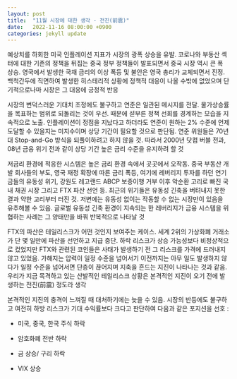 ```yaml
---
layout: post
title:  "11월 시장에 대한 생각 - 전진(前震)"
date:   2022-11-16 08:00:00 +0900
categories: jekyll update
---
```


예상치를 하회한 미국 인플레이션 지표가 시장의 광폭 상승을 유발. 코로나와 부동산 섹터에 대한 기존의 정책을 뒤집는 중국 정부 정책들이 발표되면서 중국 시장 역시 큰 폭 상승. 영국에서 발생한 국채 금리의 이상 폭등 및 불안은 영국 총리가 교체되면서 진정. 백척간두에 직면하여 발생한 히스테리적 상황에 정책적 대응이 나올 수밖에 없었으며 단기적으로나마 시장은 그 대응에 긍정적 반응

시장의 변덕스러운 기대치 조정에도 불구하고 연준은 일관된 메시지를 전달. 물가상승률을 목표하는 범위로 되돌리는 것이 우선. 때문에 섣부른 정책 선회를 경계하는 모습을 지속적으로 노출. 인플레이션이 정점을 지났다고 하더라도 연준이 원하는 2% 수준에 언제 도달할 수 있을지는 미지수이며 상당 기간이 필요할 것으로 판단됨. 연준 위원들은 70년대 Stop-and-Go 방식을 되풀이하려고 하지 않을 것. 따라서 2000년 닷컴 버블 전과, 08년 금융 위기 전과 같이 상당 기간 높은 금리 수준을 유지하려 할 것

저금리 환경에 적응한 시스템은 높은 금리 환경 속에서 곳곳에서 오작동. 중국 부동산 개발 회사들의 부도, 영국 재정 확장에 따른 금리 폭등, 여기에 레버리지 투자를 하던 연기금들의 유동성 위기, 강원도 레고랜드 ABCP 보증이행 거부 이후 악순환 고리로 빠진 국내 채권 시장 그리고 FTX 파산 선언 등. 최근의 위기들은 유동성 긴축을 버텨내지 못한 결과 약한 고리부터 터진 것. 저변에는 유동성 없이는 작동할 수 없는 시장만이 있음을 유추해볼 수 있음. 글로벌 유동성 긴축 환경이 지속되는 한 레버리지가 금융 시스템을 위협하는 사례는 그 양태만을 바꿔 반복적으로 나타날 것

FTX의 파산은 테일리스크가 어떤 것인지 보여주는 케이스. 세계 2위의 가상화폐 거래소가 단 몇 일만에 파산을 선언하고 지급 중단. 하락 리스크가 상승 가능성보다 비정상적으로 컸었지만 FTX와 관련된 코인들은 사태가 발생하기 전 그 리스크를 가격에 드러내지 않고 있었음. 가해지는 압력이 일정 수준을 넘어서기 이전까지는 아무 일도 발생하지 않다가 일정 수준을 넘어서면 단층이 끊어지며 지축을 흔드는 지진이 나타나는 것과 같음. 우리가 지금 목격하고 있는 산발적인 테일리스크 상황은 본격적인 지진이 오기 전에 발생하는 전진(前震) 정도라 생각

본격적인 지진의 충격이 느껴질 때 대처하기에는 늦을 수 있음. 시장의 반등에도 불구하고 여전히 하방 리스크가 기대 수익률보다 크다고 판단하여 다음과 같은 포지션을 선호 : 

- 미국, 중국, 한국 주식 하락

- 암호화폐 전반 하락

- 금 상승/ 구리 하락

- VIX 상승